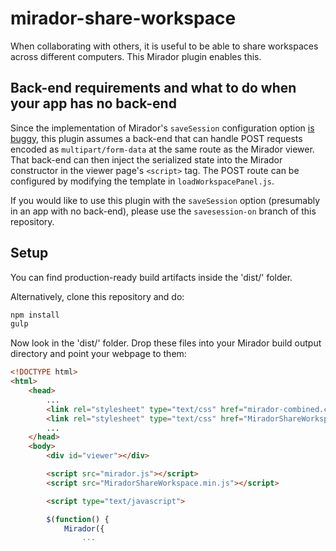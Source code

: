 # mirador-share-workspace

When collaborating with others, it is useful to be able to share workspaces across different computers. This Mirador plugin enables this.

## Back-end requirements and what to do when your app has no back-end

Since the implementation of Mirador's `saveSession` configuration option [is buggy](https://github.com/ProjectMirador/mirador/issues/746), this plugin assumes a back-end that can handle POST requests encoded as `multipart/form-data` at the same route as the Mirador viewer. That back-end can then inject the serialized state into the Mirador constructor in the viewer page's `<script>` tag. The POST route can be configured by modifying the template in `loadWorkspacePanel.js`.

If you would like to use this plugin with the `saveSession` option (presumably in an app with no back-end), please use the `savesession-on` branch of this repository.

## Setup

You can find production-ready build artifacts inside the 'dist/' folder.

Alternatively, clone this repository and do:

```bash
npm install
gulp
```

Now look in the 'dist/' folder. Drop these files into your Mirador build output directory and point your webpage to them:

```html
<!DOCTYPE html>
<html>
    <head>
        ...
        <link rel="stylesheet" type="text/css" href="mirador-combined.css">
        <link rel="stylesheet" type="text/css" href="MiradorShareWorkspace.min.css">
        ...
    </head>
    <body>
        <div id="viewer"></div>

        <script src="mirador.js"></script>
        <script src="MiradorShareWorkspace.min.js"></script>

        <script type="text/javascript">

        $(function() {
            Mirador({
                ...
```
